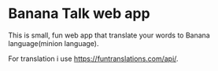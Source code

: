 # Banana Talk web app

This is small, fun web app that translate your words to Banana language(minion language).

For translation i use https://funtranslations.com/api/.